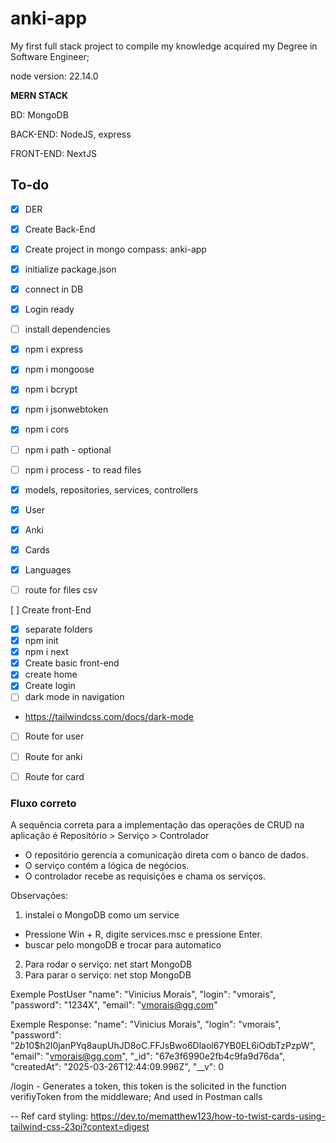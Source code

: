 # anki-app

My first full stack project to compile my knowledge acquired  my Degree in Software Engineer;

node version: 22.14.0

**MERN STACK**

BD: MongoDB

BACK-END: NodeJS, express

FRONT-END: NextJS

## To-do

- [x] DER

- [x] Create Back-End
 - [x] Create project in mongo compass: anki-app
 - [x] initialize package.json
 - [x] connect in DB
 - [x] Login ready
 - [ ] install dependencies
  - [x] npm i express
  - [x] npm i mongoose
  - [x] npm i bcrypt
  - [x] npm i jsonwebtoken
  - [x] npm i cors
  - [ ] npm i path - optional
  - [ ] npm i process - to read files
  

 - [x]  models, repositories, services, controllers
  - [x] User
  - [x] Anki
  - [x] Cards
  - [x] Languages 
  - [ ] route for files csv

[ ] Create front-End
 - [x] separate folders
 - [x] npm init 
 - [x] npm i next
 - [x] Create basic front-end
 - [x] create home
 - [x] Create login
 - [ ] dark mode in navigation 
  - https://tailwindcss.com/docs/dark-mode
 - [ ] Route for user
 - [ ] Route for anki
 - [ ] Route for card

 
### Fluxo correto

A sequência correta para a implementação das operações de CRUD na aplicação é Repositório > Serviço > Controlador

- O repositório gerencia a comunicação direta com o banco de dados.
- O serviço contém a lógica de negócios.
- O controlador recebe as requisições e chama os serviços.

Observações:

1. instalei o MongoDB como um service
  -  Pressione Win + R, digite services.msc e pressione Enter.
  - buscar pelo mongoDB e trocar para automatico
2. Para rodar o serviço: net start MongoDB
3. Para parar o serviço: net stop MongoDB

Exemple PostUser
  "name": "Vinicius Morais",
  "login": "vmorais",
  "password": "1234X",
  "email": "vmorais@gg.com"

Exemple Response:
  "name": "Vinicius Morais",
  "login": "vmorais",
  "password": "$2b$10$h2l0janPYq8aupUhJD8oC.FFJsBwo6Dlaol67YB0EL6iOdbTzPzpW",
  "email": "vmorais@gg.com",
  "_id": "67e3f6990e2fb4c9fa9d76da",
  "createdAt": "2025-03-26T12:44:09.996Z",
  "__v": 0

/login - Generates a token, this token is the solicited in the function verifiyToken from the middleware; And used in Postman calls 


-- 
Ref card styling: https://dev.to/mematthew123/how-to-twist-cards-using-tailwind-css-23pi?context=digest

